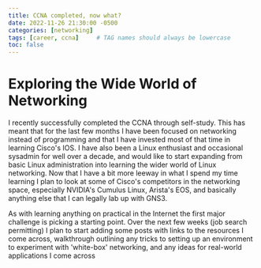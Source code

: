 ```yaml
---
title: CCNA completed, now what?   
date: 2022-11-26 21:30:00 -0500  
categories: [networking]  
tags: [career, ccna]     # TAG names should always be lowercase
toc: false
---
```


# Exploring the Wide World of Networking 

I recently successfully completed the CCNA through self-study. This has meant that for the last few months I have been focused on networking instead of programming and that I have invested most of that time in learning Cisco's IOS. I have also been a Linux enthusiast and occasional sysadmin for well over a decade, and would like to start expanding from basic Linux administration into learning the wider world of Linux networking. Now that I have a bit more leeway in what I spend my time learning I plan to look at some of Cisco's competitors in the networking space, especially NVIDIA's Cumulus Linux, Arista's EOS, and basically anything else that I can legally lab up with GNS3.

As with learning anything on practical in the Internet the first major challenge is picking a starting point. Over the next few weeks (job search permitting) I plan to start adding some posts with links to the resources I come across, walkthrough outlining any tricks to setting up an environment to experiment with 'white-box' networking, and any ideas for real-world applications I come across 

